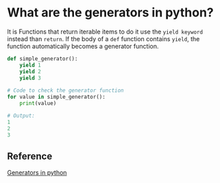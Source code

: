 # What are the generators in python?

It is Functions that return iterable items to do it use the `yield keyword` instead than `return`. If the body of a `def` function contains `yield`, the function automatically becomes a generator function.

```Python
def simple_generator():
    yield 1            
    yield 2            
    yield 3            
   
# Code to check the generator function
for value in simple_generator(): 
    print(value)

# Output:
1
2
3
```

## Reference

[Generators in python](https://www.geeksforgeeks.org/generators-in-python/)
